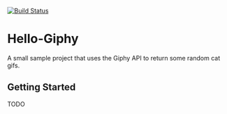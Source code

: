[![Build Status](https://travis-ci.org/CMaylone/hello-giphy.svg?branch=master)](https://travis-ci.org/CMaylone/hello-giphy)

# Hello-Giphy

A small sample project that uses the Giphy API to return some random cat gifs.

## Getting Started
 
TODO

